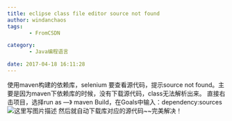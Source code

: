 ```yaml
---
title: eclipse class file editor source not found
author: windanchaos
tags: 
       - FromCSDN

category: 
       - Java编程语言

date: 2017-04-18 16:11:28
---
```

使用maven构建的依赖库，selenium 要查看源代码，提示source not found。主要是因为maven下依赖库的时候，没有下载源代码，class无法解析出来。
直接右击项目，选择run as —》 maven Build，在Goals中输入：dependency:sources
![这里写图片描述](/images/dn.net-20170418160512924-watermark-2-text-aHR0cDovL2Jsb2cuY3Nkbi5uZXQvd2luZGFuY2hhb3M=-font-5a6L5L2T-fontsize-400-fill-I0JBQkFCMA==-dissolve-70-gravity-SouthEast.png)
然后就自动下载库对应的源代码~~完美解决！